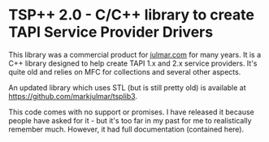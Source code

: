 # TSP++ 2.0 - C/C++ library to create TAPI Service Provider Drivers

This library was a commercial product for [julmar.com](http://www.julmar.com) for many years. It is a C++ library designed to help create TAPI 1.x and 2.x service providers. It's quite old and relies on MFC for collections and several other aspects.

An updated library which uses STL (but is still pretty old) is available at <https://github.com/markjulmar/tsplib3>.

This code comes with no support or promises. I have released it because people have asked for it - but it's too far in my past for me to realistically remember much. However, it had full documentation (contained here).